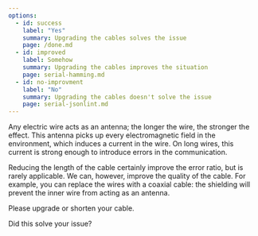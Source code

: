 ```yaml
---
options:
  - id: success
    label: "Yes"
    summary: Upgrading the cables solves the issue
    page: /done.md
  - id: improved
    label: Somehow
    summary: Upgrading the cables improves the situation
    page: serial-hamming.md
  - id: no-improvment
    label: "No"
    summary: Upgrading the cables doesn't solve the issue
    page: serial-jsonlint.md
--- 
```


Any electric wire acts as an antenna; the longer the wire, the stronger the effect. This antenna picks up every electromagnetic field in the environment, which induces a current in the wire. On long wires, this current is strong enough to introduce errors in the communication.

Reducing the length of the cable certainly improve the error ratio, but is rarely applicable.
We can, however, improve the quality of the cable.
For example, you can replace the wires with a coaxial cable: the shielding will prevent the inner wire from acting as an antenna.

Please upgrade or shorten your cable.

Did this solve your issue?